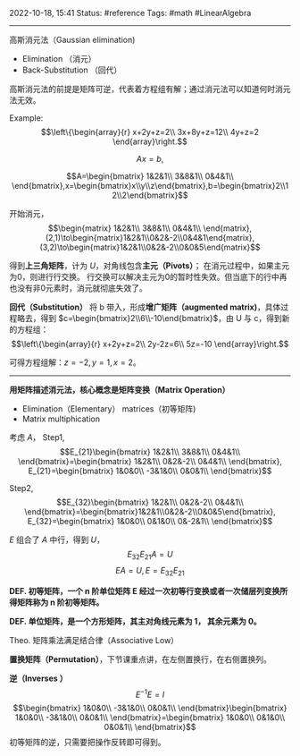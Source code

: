 2022-10-18, 15:41
Status: #reference 
Tags: #math #LinearAlgebra

---
高斯消元法（Gaussian elimination)
- Elimination （消元）
- Back-Substitution （回代）

高斯消元法的前提是矩阵可逆，代表着方程组有解；通过消元法可以知道何时消元法无效。

Example:
$$\left\{\begin{array}{r}
x+2y+z=2\\
3x+8y+z=12\\
4y+z=2
\end{array}\right.$$

$$Ax=b,$$

$$A=\begin{bmatrix}
1&2&1\\
3&8&1\\
0&4&1\\
\end{bmatrix},x=\begin{bmatrix}x\\y\\z\end{bmatrix},b=\begin{bmatrix}2\\12\\2\end{bmatrix}$$

开始消元，
$$\begin{matrix}
1&2&1\\
3&8&1\\
0&4&1\\
\end{matrix},(2,1)\to\begin{matrix}1&2&1\\0&2&-2\\0&4&1\end{matrix},(3,2)\to\begin{matrix}1&2&1\\0&2&-2\\0&0&5\end{matrix}$$

得到**上三角矩阵**，计为 $U$，对角线包含**主元（Pivots）**；
在消元过程中，如果主元为0，则进行行交换。
行交换可以解决主元为0的暂时性失效。但当底下的行中再也没有非0元素时，消元就彻底失效了。

**回代（Substitution）**
将 b 带入，形成**增广矩阵（augmented matrix)**，具体过程略去，得到 $c=\begin{bmatrix}2\\6\\-10\end{bmatrix}$，由 U 与 c，得到新的方程组：
$$\left\{\begin{array}{r}
x+2y+z=2\\
2y-2z=6\\
5z=-10
\end{array}\right.$$

可得方程组解：$z=-2, y=1, x=2$。

---

**用矩阵描述消元法，核心概念是矩阵变换（Matrix Operation）**
- Elimination（Elementary） matrices（初等矩阵)
- Matrix multiphication

考虑 $A$，
Step1,
$$E_{21}\begin{bmatrix}
1&2&1\\
3&8&1\\
0&4&1\\
\end{bmatrix}=\begin{bmatrix}
1&2&1\\
0&2&-2\\
0&4&1\\
\end{bmatrix}, E_{21}=\begin{bmatrix}
1&0&0\\
-3&1&0\\
0&0&1\\
\end{bmatrix}$$

Step2,
$$E_{32}\begin{bmatrix}
1&2&1\\
0&2&-2\\
0&4&1\\
\end{bmatrix}=\begin{bmatrix}1&2&1\\0&2&-2\\0&0&5\end{bmatrix}, E_{32}=\begin{bmatrix}
1&0&0\\
0&1&0\\
0&-2&1\\
\end{bmatrix}$$

$E$ 组合了 $A$ 中行，得到 $U$，
$$E_{32}E_{21}A=U$$
$$EA=U, E=E_{32}E_{21}$$

**DEF. 初等矩阵，一个 n 阶单位矩阵 E 经过一次初等行变换或者一次储层列变换所得矩阵称为 n 阶初等矩阵。**

**DEF. 单位矩阵，是一个方形矩阵，其主对角线元素为 1， 其余元素为 0。**

Theo. 矩阵乘法满足结合律（Associative Low）

**置换矩阵（Permutation）**，下节课重点讲，在左侧置换行，在右侧置换列。

**逆（Inverses ）**
$$E^{-1}E=I$$
$$\begin{bmatrix}
1&0&0\\
-3&1&0\\
0&0&1\\
\end{bmatrix}\begin{bmatrix}
1&0&0\\
-3&1&0\\
0&0&1\\
\end{bmatrix}=\begin{bmatrix}
1&0&0\\
0&1&0\\
0&0&1\\
\end{bmatrix}$$
初等矩阵的逆，只需要把操作反转即可得到。